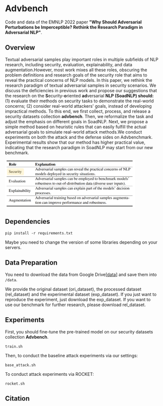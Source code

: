 # Advbench

Code and data of the EMNLP 2022 paper **"Why Should Adversarial Perturbations be Imperceptible? Rethink the Research Paradigm in Adversarial NLP"**.

## Overview

Textual adversarial samples play important roles in multiple subfields of NLP research, including security, evaluation, explainability, and data augmentation.However, most work mixes all these roles, obscuring the problem definitions and research goals of the security role that aims to reveal the practical concerns of NLP models.
In this paper, we rethink the research paradigm of textual adversarial samples in security scenarios.
We discuss the deficiencies in previous work and propose our suggestions that the research on the **S**ecurity-**o**riented **ad**versarial **NLP (SoadNLP) should:**
(1) evaluate their methods on security tasks to demonstrate the real-world concerns;
(2) consider real-world attackers' goals, instead of developing impractical methods. 
To this end, we first collect, process, and release a security datasets collection **advbench**. Then, we reformalize the task and adjust the emphasis on different goals in SoadNLP. Next, we propose a simple method based on heuristic rules that can easily fulfill the actual adversarial goals to simulate real-world attack methods.We conduct experiments on both the attack and the defense sides on Advbenchmark. 
Experimental results show that our method has higher practical value, indicating that the research paradigm in SoadNLP may start from our new benchmark.

<img src="figs/main.png" alt="main" style="zoom:50%;" />

## Dependencies

```
pip install -r requirements.txt
```

Maybe you need to change the version of some libraries depending on your servers.

## Data Preparation

You need to download the data from Google Drive[[data](https://drive.google.com/drive/folders/1_2q2282ZEoE_iPg8Q4ILGeB_aAkcP43v?usp=sharing)] and save them into  `/data`.  

We provide the original dataset (ori_dataset), the processed dataset (rel_dataset) and the experimental dataset (exp_dataset). If you just want to reproduce the experiment, just download the exp_dataset. If you want to use our benchmark for further research, please download rel_dataset.

## Experiments

First, you should fine-tune the pre-trained model on our  security datasets collection **Advbench**.

```
train.sh
```

Then, to conduct the baseline attack experiments via our settings:

```
base_attack.sh
```

To conduct attack experiments via ROCKET:

```
rocket.sh
```

## Citation

